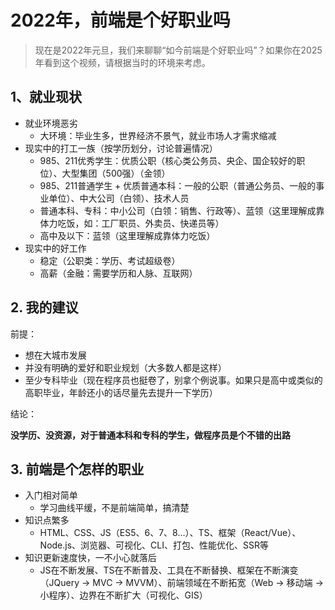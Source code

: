 # 2022年，前端是个好职业吗

> 现在是2022年元旦，我们来聊聊“如今前端是个好职业吗”？如果你在2025年看到这个视频，请根据当时的环境来考虑。

## 1、就业现状



- 就业环境恶劣
  - 大环境：毕业生多，世界经济不景气，就业市场人才需求缩减
- 现实中的打工一族（按学历划分，讨论普遍情况）
  - 985、211优秀学生：优质公职（核心类公务员、央企、国企较好的职位）、大型集团（500强）（金领）
  - 985、211普通学生 + 优质普通本科：一般的公职（普通公务员、一般的事业单位）、中大公司（白领）、技术人员
  - 普通本科、专科：中小公司（白领：销售、行政等）、蓝领（这里理解成靠体力吃饭，如：工厂职员、外卖员、快递员等）
  - 高中及以下：蓝领（这里理解成靠体力吃饭）
- 现实中的好工作
  - 稳定（公职类：学历、考试超级卷） 
  - 高薪（金融：需要学历和人脉、互联网）

## 2. 我的建议



前提：



- 想在大城市发展
- 并没有明确的爱好和职业规划（大多数人都是这样）
- 至少专科毕业（现在程序员也挺卷了，别拿个例说事。如果只是高中或类似的高职毕业，年龄还小的话尽量先去提升一下学历）

结论：



**没学历、没资源，对于普通本科和专科的学生，做程序员是个不错的出路**

## 3. 前端是个怎样的职业



- 入门相对简单
  - 学习曲线平缓，不是前端简单，搞清楚
- 知识点繁多
  - HTML、CSS、JS（ES5、6、7、8...）、TS、框架（React/Vue）、Node.js、浏览器、可视化、CLI、打包、性能优化、SSR等
- 知识更新速度快，一不小心就落后
  - JS在不断发展、TS在不断普及、工具在不断替换、框架在不断演变（JQuery -> MVC -> MVVM）、前端领域在不断拓宽（Web -> 移动端 ->小程序）、边界在不断扩大（可视化、GIS）




